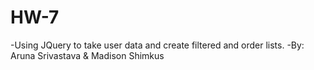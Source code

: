 # HW-7
-Using JQuery to take user data and create filtered and order lists. 
-By: Aruna Srivastava & Madison Shimkus 
